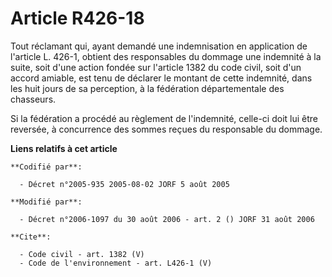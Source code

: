 # Article R426-18

Tout réclamant qui, ayant demandé une indemnisation en application de l'article L. 426-1, obtient des responsables du dommage
une indemnité à la suite, soit d'une action fondée sur l'article 1382 du code civil, soit d'un accord amiable, est tenu de
déclarer le montant de cette indemnité, dans les huit jours de sa perception, à la fédération départementale des chasseurs. 

Si la fédération a procédé au règlement de l'indemnité, celle-ci doit lui être reversée, à concurrence des sommes reçues du
responsable du dommage.

**Liens relatifs à cet article**

	**Codifié par**:

	  - Décret n°2005-935 2005-08-02 JORF 5 août 2005

	**Modifié par**:

	  - Décret n°2006-1097 du 30 août 2006 - art. 2 () JORF 31 août 2006

	**Cite**:

	  - Code civil - art. 1382 (V)
	  - Code de l'environnement - art. L426-1 (V)
